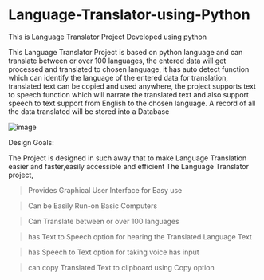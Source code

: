 # Language-Translator-using-Python
This is Language Translator Project Developed using python

This Language Translator Project is based on python language and can translate between or over 100 languages, the entered data will get processed and translated to chosen language, it has auto detect function which can identify the language of the entered data for translation, translated text can be copied and used anywhere, the project supports text to speech function which will narrate the translated text and also support speech to text support from English to the chosen language. A record of all the data translated will be stored into a Database


![image](https://user-images.githubusercontent.com/73836674/180968163-ce2e2aab-2909-4805-8622-3f424f0f51b2.png)

Design Goals:

The Project is designed in such away that to make Language Translation easier and faster,easily accessible and efficient
The Language Translator project,

> Provides Graphical User Interface for Easy use

> Can be Easily Run-on Basic Computers

> Can Translate between or over 100 languages

> has Text to Speech option for hearing the Translated Language Text

> has Speech to Text option for taking voice has input

> can copy Translated Text to clipboard using Copy option
